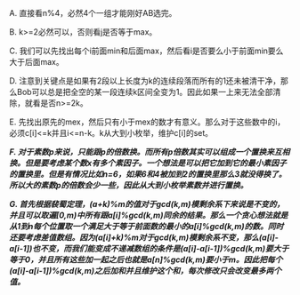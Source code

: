 A. 直接看n%4，必然4个一组才能刚好AB选完。

B. k>=2必然可以，否则看j是否等于max。

C. 我们可以先找出每个i前面min和后面max，然后看i是否要么小于前面min要么大于后面max。

D. 注意到关键点是如果有2段以上长度为k的连续段落而所有的1还未被清干净，那么Bob可以总是把全空的某一段连续k区间全变为1。因此如果一上来无法全部清除，就看是否n>=2k。

E. 先找出原先的mex，然后只有小于mex的数才有意义。那么对于这些数中的i，必须c[i]<=k并且i<=n-k。k从大到小枚举，维护c[i]的set。

***F. 对于素数p来说，只能跟p的倍数换。而所有p倍数其实可以组成一个置换来互相换。但是要考虑某个数x有多个素因子。一个想法是可以把它加到它的最小素因子的置换里。但是有情况比如n=6，如果6和4被加到2的置换里那么3就没得换了。所以大的素数p的倍数会少一些，因此从大到小枚举素数并进行置换。***

***G. 首先根据裴蜀定理，(a+k)%m的值对于gcd(k,m)模剩余系下来说是不变的，并且可以取遍[0,m)中所有跟a[i]%gcd(k,m)同余的结果。那么一个贪心想法就是从1到n每个位置取一个满足大于等于前面数的最小的a[i]%gcd(k,m)的数。同时还要考虑差值数组。因为(a[i]+k)%m对于gcd(k,m)模剩余系不变，那么(a[i]-a[i-1])也不变，而我们能变成不递减数组的条件是(a[i]-a[i-1])%gcd(k,m)要大于等于0，并且所有这些加一起之后也就是a[n]%gcd(k,m)要小于m。因此把每个(a[i]-a[i-1])%gcd(k,m)之后加和并且维护这个和，每次修改只会改变最多两个值。***
